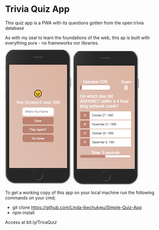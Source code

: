 # Trivia Quiz App

This quiz app is a PWA with its questions gotten from the open trivia database

As with my zeal to learn the foundations of the web, this ap is built with everything pure - no frameworks nor libraries.

<img src="src/images/game.png"> ![game2](src/images/game2.png)

To get a working copy of this app on your local machine run the following commands on your cmd;

* git clone https://github.com/Linda-Ikechukwu/Simple-Quiz-App
* npm install 

Access at bit.ly/TrivaQuiz
